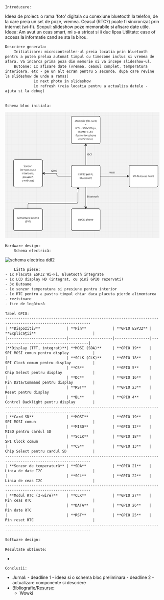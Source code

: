     Introducere:
Ideea de proiect: o rama 'foto' digitala cu conexiune bluetooth la telefon, de la care preia un set de poze, vremea. Ceasul (RTC?) poate fi sincronizat prin internet (wi-fi).
Scopul: slideshow poze memorabile si afisare date utile.
Ideea: Am avut un ceas smart, mi s-a stricat si ii duc lipsa
Utilitate: ease of access la informatie cand se sta la birou.

    Descriere generala:
        Initializare: microcontroller-ul preia locatia prin bluetooth pentru a putea prelua automat timpul cu timezone inclus si vremea de afara. Va incarca prima poza din memorie si va incepe slideshow-ul.
        Butoane: 1x afisare date (vremea, ceasul complet, temperatura interioara, etc - pe un alt ecran pentru 5 secunde, dupa care revine la slideshow de unde a ramas)
                 1x next photo in slideshow
                 1x refresh (reia locatia pentru a actualiza datele - ajuta si la debug)
                 

    Schema bloc initiala:
![alt text](<schema bloc ddl1-1.png>)

    Hardware design:
        Schema electrică:
![schema electrica ddl2](https://github.com/user-attachments/assets/6f73d5ea-e7e8-4568-a52a-691a51dfbc05)

        Lista piese:
    - 1x Placuta ESP32 Wi-Fi, Bluetooth integrate
    - 1x LCD display HD (integrat, cu pini GPIO rezervati)
    - 3x Butoane
    - 1x senzor temperatura si presiune pentru interior
    - 1x RTC pentru a pastra timpul chiar daca placuta pierde alimentarea
    - rezistoare
    - fire de legătură

    Tabel GPIO:
    -------------------------------------------------------------------------------------------------------------
    | **Dispozitiv**            | **Pin**            | **GPIO ESP32** | **Explicații**                          |
    |---------------------------|--------------------|----------------|-----------------------------------------|
    |**Display (TFT, integrat)**| **MOSI (SDA)**     | **GPIO 19**    | SPI MOSI comun pentru display           |
    |                           | **SCLK (CLK)**     | **GPIO 18**    | SPI Clock comun pentru display          |
    |                           | **CS**             | **GPIO 5**     | Chip Select pentru display              |
    |                           | **DC**             | **GPIO 16**    | Pin Data/Command pentru display         |
    |                           | **RST**            | **GPIO 23**    | Reset pentru display                    |
    |                           | **BL**             | **GPIO 4**     | Control Backlight pentru display        |
    -------------------------------------------------------------------------------------------------------------
    | **Card SD**               | **MOSI**           | **GPIO 19**    | SPI MOSI comun                          |
    |                           | **MISO**           | **GPIO 12**    | MISO pentru cardul SD                   |
    |                           | **SCLK**           | **GPIO 18**    | SPI Clock comun                         |
    |                           | **CS**             | **GPIO 13**    | Chip Select pentru cardul SD            |
    -------------------------------------------------------------------------------------------------------------
    | **Senzor de temperatură** | **SDA**            | **GPIO 21**    | Linia de date I2C                       |
    |                           | **SCL**            | **GPIO 22**    | Linia de ceas I2C                       |
    -------------------------------------------------------------------------------------------------------------
    | **Modul RTC (3-wire)**    | **CLK**            | **GPIO 27**    | Pin ceas RTC                            |
    |                           | **DATA**           | **GPIO 26**    | Pin date RTC                            |
    |                           | **RST**            | **GPIO 25**    | Pin reset RTC                           |
    -------------------------------------------------------------------------------------------------------------

    Software design:

    Rezultate obtinute:
-

    Concluzii:
-
    Jurnal:
        - deadline 1 - ideea si o schema bloc preliminara
        - deadline 2 - actualizare componente si descriere
-
    Bibliografie/Resurse:
    -   Wowki
